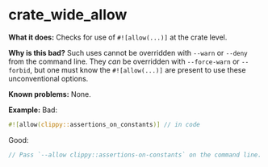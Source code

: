 # crate_wide_allow

**What it does:** Checks for use of `#![allow(...)]` at the crate level.

**Why is this bad?** Such uses cannot be overridden with `--warn` or `--deny` from the
command line. They _can_ be overridden with `--force-warn` or `--forbid`, but one must
know the `#![allow(...)]` are present to use these unconventional options.

**Known problems:** None.

**Example:**
Bad:

```rust
#![allow(clippy::assertions_on_constants)] // in code
```

Good:

```rust
// Pass `--allow clippy::assertions-on-constants` on the command line.
```
